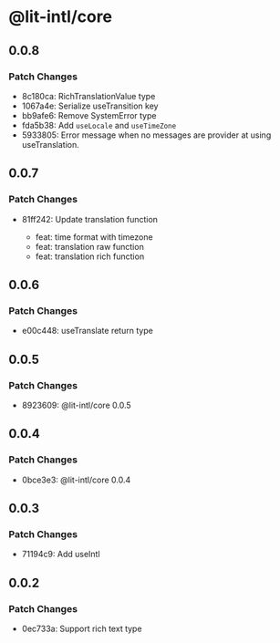 # @lit-intl/core

## 0.0.8

### Patch Changes

- 8c180ca: RichTranslationValue type
- 1067a4e: Serialize useTransition key
- bb9afe6: Remove SystemError type
- fda5b38: Add `useLocale` and `useTimeZone`
- 5933805: Error message when no messages are provider at using useTranslation.

## 0.0.7

### Patch Changes

- 81ff242: Update translation function

  - feat: time format with timezone
  - feat: translation raw function
  - feat: translation rich function

## 0.0.6

### Patch Changes

- e00c448: useTranslate return type

## 0.0.5

### Patch Changes

- 8923609: @lit-intl/core 0.0.5

## 0.0.4

### Patch Changes

- 0bce3e3: @lit-intl/core 0.0.4

## 0.0.3

### Patch Changes

- 71194c9: Add useIntl

## 0.0.2

### Patch Changes

- 0ec733a: Support rich text type
